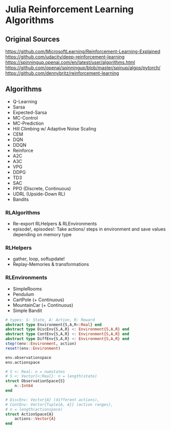 # Julia Reinforcement Learning Algorithms

## Original Sources
https://github.com/MicrosoftLearning/Reinforcement-Learning-Explained  
https://github.com/udacity/deep-reinforcement-learning  
https://spinningup.openai.com/en/latest/user/algorithms.html  
https://github.com/openai/spinningup/blob/master/spinup/algos/pytorch/  
https://github.com/dennybritz/reinforcement-learning  

## Algorithms
* Q-Learning
* Sarsa
* Expected-Sarsa
* MC-Control
* MC-Prediction
* Hill Climbing w/ Adaptive Noise Scaling
* CEM
* DQN
* DDQN
* Reinforce
* A2C
* A3C
* VPG
* DDPG
* TD3
* SAC
* PPO (Discrete, Continuous)
* UDRL (Upside-Down RL)
* Bandits

### RLAlgorithms
* Re-export RLHelpers & RLEnvironments
* episode!, episodes!: Take actions/ steps in environment and save values depending on memory type

### RLHelpers
* gather, loop, softupdate!
* Replay-Memories & transformations

### RLEnvironments
* SimpleRooms
* Pendulum
* CartPole (+ Continuous)
* MountainCar (+ Continuous)
* Simple Bandit

```julia
# types: S: State, A: Action, R: Reward
abstract type Environment{S,A,R<:Real} end
abstract type DiscEnv{S,A,R} <: Environment{S,A,R} end
abstract type ContEnv{S,A,R} <: Environment{S,A,R} end
abstract type DiffEnv{S,A,R} <: Environment{S,A,R} end
step!(env::Environment, action)
reset!(env::Environment)

env.observationspace
env.actionspace

# S <: Real: n = numstates
# S <: Vector{<:Real}: n = length(state)
struct ObservationSpace{S}
    n::Int64
end

# DiscEnv: Vector{A} (different actions), 
# ContEnv: Vector{Tuple{A, A}} (action ranges),
# n = length(actionspace)
struct ActionSpace{A}
    actions::Vector{A}
end
```
